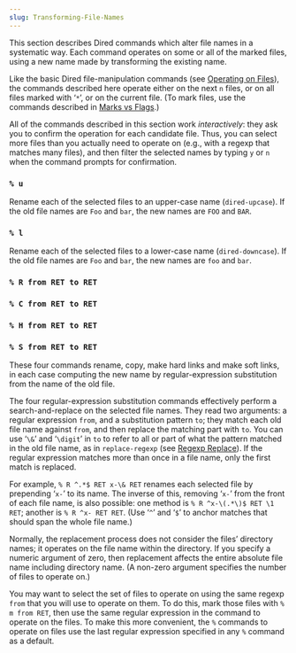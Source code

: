 ```yaml
---
slug: Transforming-File-Names
---
```


This section describes Dired commands which alter file names in a systematic way. Each command operates on some or all of the marked files, using a new name made by transforming the existing name.

Like the basic Dired file-manipulation commands (see [Operating on Files](/docs/emacs/Operating-on-Files)), the commands described here operate either on the next `n` files, or on all files marked with ‘`*`’, or on the current file. (To mark files, use the commands described in [Marks vs Flags](/docs/emacs/Marks-vs-Flags).)

All of the commands described in this section work *interactively*: they ask you to confirm the operation for each candidate file. Thus, you can select more files than you actually need to operate on (e.g., with a regexp that matches many files), and then filter the selected names by typing `y` or `n` when the command prompts for confirmation.

### `% u`

Rename each of the selected files to an upper-case name (`dired-upcase`). If the old file names are `Foo` and `bar`, the new names are `FOO` and `BAR`.

### `% l`

Rename each of the selected files to a lower-case name (`dired-downcase`). If the old file names are `Foo` and `bar`, the new names are `foo` and `bar`.

### `% R from RET to RET`

### `% C from RET to RET`

### `% H from RET to RET`

### `% S from RET to RET`

These four commands rename, copy, make hard links and make soft links, in each case computing the new name by regular-expression substitution from the name of the old file.

The four regular-expression substitution commands effectively perform a search-and-replace on the selected file names. They read two arguments: a regular expression `from`, and a substitution pattern `to`; they match each old file name against `from`, and then replace the matching part with `to`. You can use ‘`\&`’ and ‘`\digit`’ in `to` to refer to all or part of what the pattern matched in the old file name, as in `replace-regexp` (see [Regexp Replace](/docs/emacs/Regexp-Replace)). If the regular expression matches more than once in a file name, only the first match is replaced.

For example, `% R ^.*$ RET x-\& RET` renames each selected file by prepending ‘`x-`’ to its name. The inverse of this, removing ‘`x-`’ from the front of each file name, is also possible: one method is `% R ^x-\(.*\)$ RET \1 RET`; another is `% R ^x- RET RET`. (Use ‘`^`’ and ‘`$`’ to anchor matches that should span the whole file name.)

Normally, the replacement process does not consider the files’ directory names; it operates on the file name within the directory. If you specify a numeric argument of zero, then replacement affects the entire absolute file name including directory name. (A non-zero argument specifies the number of files to operate on.)

You may want to select the set of files to operate on using the same regexp `from` that you will use to operate on them. To do this, mark those files with `% m from RET`, then use the same regular expression in the command to operate on the files. To make this more convenient, the `%` commands to operate on files use the last regular expression specified in any `%` command as a default.

